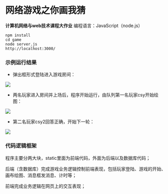 # 网络游戏之你画我猜 #

**计算机网络与web技术课程大作业**
编程语言：JavaScript（node.js）

    npm install
    cd game
    node server.js
    http://localhost:3000/

### 示例运行结果
* 弹出框形式登陆进入游戏房间：

![](https://ws4.sinaimg.cn/large/006tNc79ly1fz7plwcpxej30yo0so407.jpg)

* 两名玩家进入房间并上场后，程序开始运行，由队列第一名玩家csy开始绘图：

![](https://ws4.sinaimg.cn/large/006tNc79ly1fz7pp4dt2rj30y70qt0up.jpg)

* 第二名玩家csy2回答正确，开始下一轮：

![](https://ws2.sinaimg.cn/large/006tNc79ly1fz7prhgp80j30y30qkq4w.jpg)

### 代码逻辑框架

程序主要分两大块，static里面为前端代码，外面为后端以及数据库代码；

后端（含数据库）完成游戏业务逻辑控制前端表现，包括玩家登陆、游戏的开始、画布绘图、消息框发消息、计时等；

前端完成业务逻辑在网页上的交互表现；

